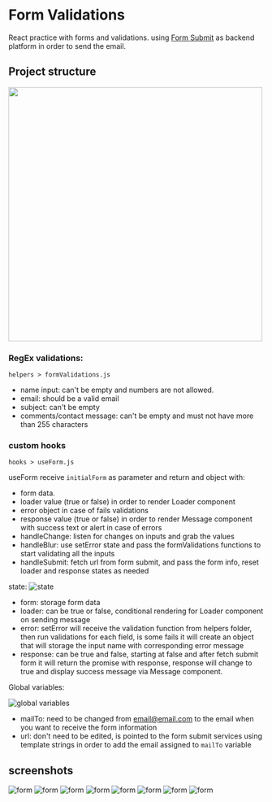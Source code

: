 # **Form Validations**

React practice with forms and validations.
using [Form Submit](https://formsubmit.co/) as backend platform in order to send the email.

## **Project structure**


<img src="./public/images/projectStructure.png" width="500px">

### **RegEx validations:**
``helpers > formValidations.js``
- name input: can't be empty and numbers are not allowed.
- email: should be a valid email
- subject: can't be empty
- comments/contact message: can't be empty and must not have more than 255 characters

### **custom hooks**
`hooks > useForm.js`

useForm receive `initialForm` as parameter and return and object with:
  - form data. 
  - loader value (true or false) in order to render Loader component
  - error object in case of fails validations
  - response value (true or false) in order to render Message component with success text or alert in case of errors
  - handleChange: listen for changes on inputs and grab the values
  - handleBlur: use setError state and pass the formValidations functions to start validating all the inputs
  - handleSubmit: fetch url from form submit, and pass the form info, reset loader and response states as needed

state: 
![state](./public/images/state.png)
  - form: storage form data
  - loader: can be true or false, conditional rendering for Loader component on sending message
  - error: setError will receive the validation function from helpers folder, then run validations for each field, is some fails it will create an object that will storage the input name with corresponding error message 
  - response: can be true and false, starting at false and after fetch submit form it will return the promise with response, response will change to true and display success message via Message component.

  Global variables:  

  ![global variables](./public/images/globalVariables.png)

  - mailTo: need to be changed from email@email.com to the email when you want to receive the form information
  - url: don't need to be edited, is pointed to the form submit services using template strings in order to add the email assigned to `mailTo` variable

## **screenshots**

![form](./public/images/form.png)
![form](./public/images/nameValidation.png)
![form](./public/images/emailValidation.png)
![form](./public/images/subjectValidation.png)
![form](./public/images/messageValidation.png)
![form](./public/images/sending.png)
![form](./public/images/submit.png)
![form](./public/images/responsive.png)